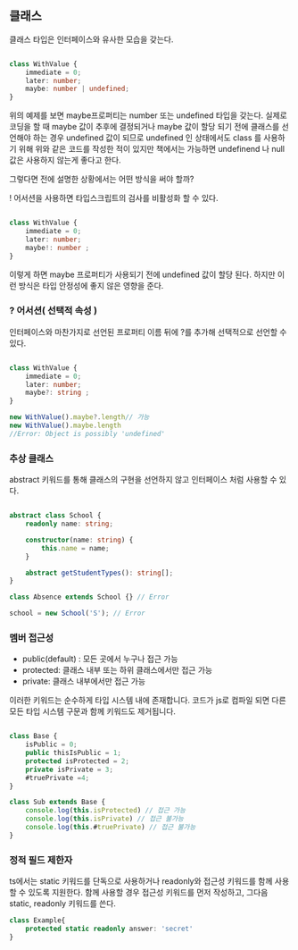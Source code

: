 ## 클래스

클래스 타입은 인터페이스와 유사한 모습을 갖는다.

```typescript

class WithValue {
    immediate = 0;
    later: number;
    maybe: number | undefined;
}
```
위의 예제를 보면 maybe프로퍼티는 number 또는 undefined 타입을 갖는다.
실제로 코딩을 할 때 maybe 값이  추후에 결정되거나 maybe 값이 할당 되기 전에 클래스를 선언해야 하는 경우 undefined 값이 되므로 undefined 인 상태에서도 class 를 사용하기 위해 위와 같은 코드를 작성한 적이 있지만 책에서는 가능하면 undefinend 나 null 값은 사용하지 않는게 좋다고 한다.

그렇다면 전에 설명한 상황에서는 어떤 방식을 써야 할까?

! 어서션을 사용하면 타입스크립트의 검사를 비활성화 할 수 있다.

```typescript

class WithValue {
    immediate = 0;
    later: number;
    maybe!: number ;
}
```
이렇게 하면 maybe 프로퍼티가 사용되기 전에 undefined 값이 할당 된다.
하지만 이런 방식은 타입 안정성에 좋지 않은 영향을 준다.

### ? 어서션( 선택적 속성 )

인터페이스와 마찬가지로 선언된 프로퍼티 이름 뒤에 ?를 추가해 선택적으로 선언할 수 있다.

```typescript

class WithValue {
    immediate = 0;
    later: number;
    maybe?: string ;
}

new WithValue().maybe?.length// 가능
new WithValue().maybe.length
//Error: Object is possibly 'undefined'

```

### 추상 클래스

abstract 키워드를 통해 클래스의 구현을 선언하지 않고 인터페이스 처럼 사용할 수 있다.

```typescript

abstract class School {
    readonly name: string;

    constructor(name: string) {
        this.name = name;
    }

    abstract getStudentTypes(): string[];
}

class Absence extends School {} // Error

school = new School('S'); // Error
```

### 멤버 접근성

- public(default) : 모든 곳에서 누구나 접근 가능
- protected: 클래스 내부 또는 하위 클래스에서만 접근 가능
- private: 클래스 내부에서만 접근 가능

이러한 키워드는 순수하게 타입 시스템 내에 존재합니다. 코드가 js로 컴파일 되면 다른 모든 타입 시스템 구문과 함께 키워드도 제거됩니다.

```typescript

class Base {
    isPublic = 0;
    public thisIsPublic = 1;
    protected isProtected = 2;
    private isPrivate = 3;
    #truePrivate =4;
}

class Sub extends Base {
    console.log(this.isProtected) // 접근 가능
    console.log(this.isPrivate) // 접근 불가능
    console.log(this.#truePrivate) // 접근 불가능
}

```

### 정적 필드 제한자

ts에서는 static 키워드를 단독으로 사용하거나 readonly와 접근성 키워드를 함께 사용할 수 있도록 지원한다.
함께 사용할 경우 접근성 키워드를 먼저 작성하고, 그다음 static, readonly 키워드를 쓴다.

``` typescript
class Example{
    protected static readonly answer: 'secret'
}
```
